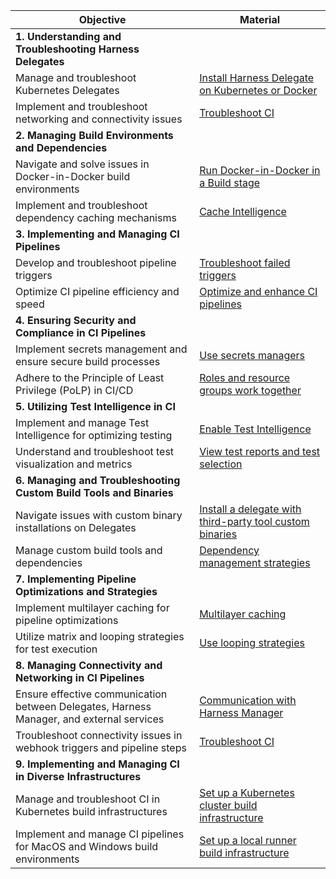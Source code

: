 | Objective  | Material   |
| ------- | ---------|
| **1. Understanding and Troubleshooting Harness Delegates**  ||
| Manage and troubleshoot Kubernetes Delegates  | [Install Harness Delegate on Kubernetes or Docker](https://developer.harness.io/tutorials/platform/install-delegate/)  |
| Implement and troubleshoot networking and connectivity issues  | [Troubleshoot CI](https://developer.harness.io/docs/continuous-integration/troubleshoot-ci/troubleshooting-ci/) |
| **2. Managing Build Environments and Dependencies** | |
| Navigate and solve issues in Docker-in-Docker build environments  | [Run Docker-in-Docker in a Build stage](https://developer.harness.io/docs/continuous-integration/use-ci/run-ci-scripts/run-docker-in-docker-in-a-ci-stage/) |
| Implement and troubleshoot dependency caching mechanisms | [Cache Intelligence](https://developer.harness.io/docs/continuous-integration/use-ci/caching-ci-data/cache-intelligence/)|
| **3. Implementing and Managing CI Pipelines**  ||
| Develop and troubleshoot pipeline triggers | [Troubleshoot failed triggers](https://developer.harness.io/docs/platform/triggers/troubleshoot-registered-triggers/)|
| Optimize CI pipeline efficiency and speed| [Optimize and enhance CI pipelines](https://developer.harness.io/docs/continuous-integration/use-ci/optimize-and-more/optimizing-ci-build-times/)  |
| **4. Ensuring Security and Compliance in CI Pipelines**  | |
| Implement secrets management and ensure secure build processes  | [Use secrets managers](https://developer.harness.io/tutorials/platform/secrets-management/)|
| Adhere to the Principle of Least Privilege (PoLP) in CI/CD | [Roles and resource groups work together](https://developer.harness.io/docs/platform/role-based-access-control/add-manage-roles/#roles-and-resource-groups-work-together) |
| **5. Utilizing Test Intelligence in CI**   | |
| Implement and manage Test Intelligence for optimizing testing | [Enable Test Intelligence](https://developer.harness.io/docs/continuous-integration/use-ci/run-tests/test-intelligence/set-up-test-intelligence)|
| Understand and troubleshoot test visualization and metrics                               | [View test reports and test selection](https://developer.harness.io/docs/continuous-integration/use-ci/run-tests/viewing-tests/#results-from-run-tests-steps-test-intelligence)                                           |
| **6. Managing and Troubleshooting Custom Build Tools and Binaries**                         | |
| Navigate issues with custom binary installations on Delegates                            | [Install a delegate with third-party tool custom binaries](https://developer.harness.io/docs/platform/delegates/install-delegates/install-a-delegate-with-3-rd-party-tool-custom-binaries/)  |
| Manage custom build tools and dependencies | [Dependency management strategies](https://developer.harness.io/docs/continuous-integration/use-ci/manage-dependencies/dependency-mgmt-strategies/) |
| **7. Implementing Pipeline Optimizations and Strategies**   | |
| Implement multilayer caching for pipeline optimizations   | [Multilayer caching](https://developer.harness.io/docs/continuous-integration/use-ci/caching-ci-data/multilayer-caching/) |
| Utilize matrix and looping strategies for test execution                                 | [Use looping strategies](https://developer.harness.io/docs/platform/pipelines/looping-strategies/looping-strategies-matrix-repeat-and-parallelism/)                                                                        |
| **8. Managing Connectivity and Networking in CI Pipelines**                                 ||
| Ensure effective communication between Delegates, Harness Manager, and external services | [Communication with Harness Manager](https://developer.harness.io/docs/platform/delegates/delegate-concepts/delegate-overview/#communication-with-harness-manager)                                                         |
| Troubleshoot connectivity issues in webhook triggers and pipeline steps                  | [Troubleshoot CI](https://developer.harness.io/docs/continuous-integration/troubleshoot-ci/troubleshooting-ci/)|
| **9. Implementing and Managing CI in Diverse Infrastructures**                              | |
| Manage and troubleshoot CI in Kubernetes build infrastructures                           | [Set up a Kubernetes cluster build infrastructure](https://developer.harness.io/docs/continuous-integration/use-ci/set-up-build-infrastructure/k8s-build-infrastructure/set-up-a-kubernetes-cluster-build-infrastructure/) |
| Implement and manage CI pipelines for MacOS and Windows build environments               | [Set up a local runner build infrastructure](https://developer.harness.io/docs/continuous-integration/use-ci/set-up-build-infrastructure/define-a-docker-build-infrastructure/)                                            |
